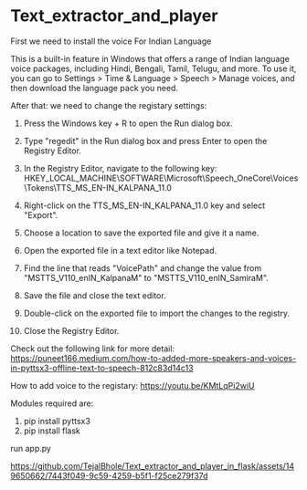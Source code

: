 # Text_extractor_and_player

First we need to install the voice For Indian Language 

This is a built-in feature in Windows that offers a range of Indian language voice packages, including Hindi, Bengali, Tamil, Telugu, and more. To use it, you can go to Settings > Time & Language > Speech > Manage voices, and then download the language pack you need.

After that: we need to change the registary settings:

1. Press the Windows key + R to open the Run dialog box.

2. Type "regedit" in the Run dialog box and press Enter to open the Registry Editor.

3. In the Registry Editor, navigate to the following key:
HKEY_LOCAL_MACHINE\SOFTWARE\Microsoft\Speech_OneCore\Voices\Tokens\TTS_MS_EN-IN_KALPANA_11.0

4. Right-click on the TTS_MS_EN-IN_KALPANA_11.0 key and select "Export".

5. Choose a location to save the exported file and give it a name.

6. Open the exported file in a text editor like Notepad.

7. Find the line that reads "VoicePath" and change the value from "MSTTS_V110_enIN_KalpanaM" to "MSTTS_V110_enIN_SamiraM".

8. Save the file and close the text editor.

9. Double-click on the exported file to import the changes to the registry.

10. Close the Registry Editor.

Check out the following link for more detail: https://puneet166.medium.com/how-to-added-more-speakers-and-voices-in-pyttsx3-offline-text-to-speech-812c83d14c13

How to add voice to the registary: https://youtu.be/KMtLqPi2wiU 

Modules required are:
1. pip install pyttsx3
2. pip install flask 

run app.py 


https://github.com/TejalBhole/Text_extractor_and_player_in_flask/assets/149650662/7443f049-9c59-4259-b5f1-f25ce279f37d

